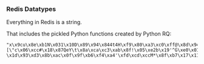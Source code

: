 

### Redis Datatypes
Everything in Redis is a string.

That includes the pickled Python functions created by Python RQ:

```
"x\x9cu\x8e\xb1N\x031\x10D\x89\x94\x844t4H\xf9\x80\xa3\xc0\xff@\x8d\x94_89\xf6\xde\x9d\xc9\xd9ky\xd7@\x8aH)Sl\xb9\xfc/w!\r\x05\xd3\xbd\xd1hf\xce\xab\xef\xa7\xc5\xddU\x8d4]\xb19\x83\xa9\x1cF2{\xeb\x0e}\xc1\x9a|\xfb\x8e{2\xf0\x05\xae2\xcc\xa0\xbb\xe7\x936\xb2\xa4\xc0\xa0\xb2\x85\x92_\x88m\x1fRo:[\"c\x06\xcc#\x18\x87QeY\t\x8a\xca\xc3\xab\x8f!\x05\xe2b\x19'^G\xe0\x01\xbd\xca\xdbm\xd5a\x01\xe3\xd1\xf1q\x02r\x03\xf8:\xc2u\xbb\xfd\xcf*5\xb5\x7fl\x95\x15|@b\xdd\xc9fN%\x1bA\x87{\xd9\x04j-\x1d\x93\xd3\x8b\xac\x0f\x9f\xb6\xf4\xa4'\xfd\xcd\xccM*\x8f\xb7\x17\x11S\x98\xfe\x99n\xac4(UV\xf3\x03\xce\xbaq\xd6"
```

